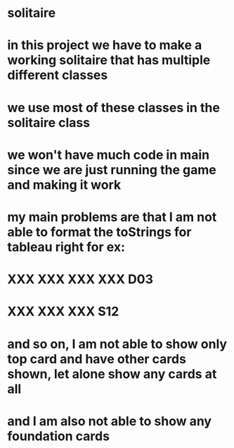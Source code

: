 # solitaire

# in this project we have to make a working solitaire that has multiple different classes
# we use most of these classes in the solitaire class
# we won't have much code in main since we are just running the game and making it work
# my main problems are that I am not able to format the toStrings for tableau right for ex:
# XXX XXX XXX XXX D03
# XXX XXX XXX S12
# and so on, I am not able to show only top card and have other cards shown, let alone show any cards at all
# and I am also not able to show any foundation cards
